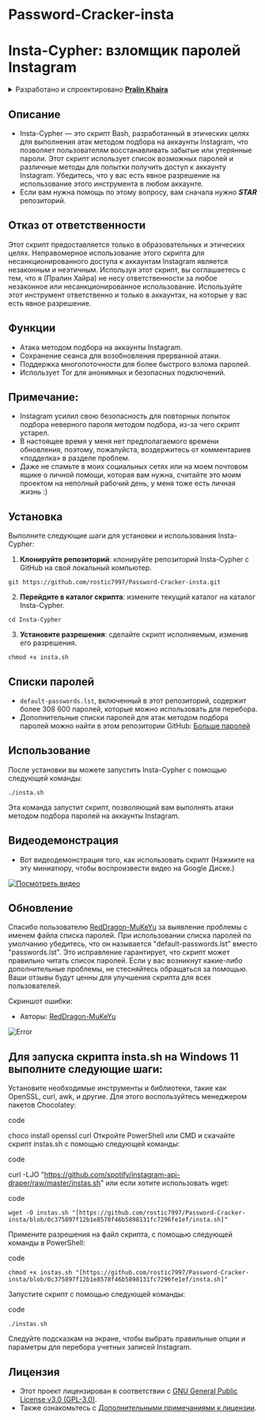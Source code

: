 # Password-Cracker-insta

# Insta-Cypher: взломщик паролей Instagram

<details>
<summary>Разработано и спроектировано <strong><u>Pralin Khaira</u></strong></summary>

- Этот проект посвящен взломщику паролей Instagram, разработанному в образовательных целях и для повышения осведомленности о безопасности.

</details>

## Описание

- Insta-Cypher — это скрипт Bash, разработанный в этических целях для выполнения атак методом подбора на аккаунты Instagram, что позволяет пользователям восстанавливать забытые или утерянные пароли. Этот скрипт использует список возможных паролей и различные методы для попытки получить доступ к аккаунту Instagram. Убедитесь, что у вас есть явное разрешение на использование этого инструмента в любом аккаунте.
- Если вам нужна помощь по этому вопросу, вам сначала нужно **_STAR_** репозиторий.

## Отказ от ответственности

Этот скрипт предоставляется только в образовательных и этических целях. Неправомерное использование этого скрипта для несанкционированного доступа к аккаунтам Instagram является незаконным и неэтичным. Используя этот скрипт, вы соглашаетесь с тем, что я (Пралин Хайра) не несу ответственности за любое незаконное или несанкционированное использование. Используйте этот инструмент ответственно и только в аккаунтах, на которые у вас есть явное разрешение.

## Функции

- Атака методом подбора на аккаунты Instagram.
- Сохранение сеанса для возобновления прерванной атаки.
- Поддержка многопоточности для более быстрого взлома паролей.
- Использует Tor для анонимных и безопасных подключений.

## **Примечание:**
- Instagram усилил свою безопасность для повторных попыток подбора неверного пароля методом подбора, из-за чего скрипт устарел.
- В настоящее время у меня нет предполагаемого времени обновления, поэтому, пожалуйста, воздержитесь от комментариев «подделка» в разделе проблем.
- Даже не спамьте в моих социальных сетях или на моем почтовом ящике о личной помощи, которая вам нужна, считайте это моим проектом на неполный рабочий день, у меня тоже есть личная жизнь :)

## Установка

Выполните следующие шаги для установки и использования Insta-Cypher:

1. **Клонируйте репозиторий**: клонируйте репозиторий Insta-Cypher с GitHub на свой локальный компьютер.
```
git https://github.com/rostic7997/Password-Cracker-insta.git
```


2. **Перейдите в каталог скрипта**: измените текущий каталог на каталог Insta-Cypher.
```
cd Insta-Cypher
```

3. **Установите разрешения**: сделайте скрипт исполняемым, изменив его разрешения.
```
chmod +x insta.sh
```

## Списки паролей

- `default-passwords.lst`, включенный в этот репозиторий, содержит более 308 600 паролей, которые можно использовать для перебора.
- Дополнительные списки паролей для атак методом подбора паролей можно найти в этом репозитории GitHub: [Больше паролей](https://github.com/scipag/password-list)

## Использование

После установки вы можете запустить Insta-Cypher с помощью следующей команды:
```
./insta.sh
```

Эта команда запустит скрипт, позволяющий вам выполнять атаки методом подбора паролей на аккаунты Instagram.

## Видеодемонстрация

- Вот видеодемонстрация того, как использовать скрипт (Нажмите на эту миниатюру, чтобы воспроизвести видео на Google Диске.)

[![Посмотреть видео](https://i.ibb.co/j6yFWK2/image.png)](https://bit.ly/44GKrBT)

## Обновление
Спасибо пользователю [RedDragon-MuKeYu](https://github.com/RedDragon-MuKeYu) за выявление проблемы с именем файла списка паролей. При использовании списка паролей по умолчанию убедитесь, что он называется "default-passwords.lst" вместо "passwords.lst". Это исправление гарантирует, что скрипт может правильно читать список паролей. Если у вас возникнут какие-либо дополнительные проблемы, не стесняйтесь обращаться за помощью. Ваши отзывы будут ценны для улучшения скрипта для всех пользователей.

Скриншот ошибки:
- Авторы: [RedDragon-MuKeYu](https://github.com/RedDragon-MuKeYu)

![Error](https://i.ibb.co/mq0GhXG/image.png)

## Для запуска скрипта insta.sh на Windows 11 выполните следующие шаги:

Установите необходимые инструменты и библиотеки, такие как OpenSSL, curl, awk, и другие. Для этого воспользуйтесь менеджером пакетов Chocolatey:

code

choco install openssl curl
Откройте PowerShell или CMD и скачайте скрипт instas.sh с помощью следующей команды:

code

curl -LJO "https://github.com/spotify/instagram-api-draper/raw/master/instas.sh"
или если хотите использовать wget:

code
```
wget -O instas.sh "[https://github.com/rostic7997/Password-Cracker-insta/blob/0c375897f12b1e8578f46b5898131fc7296fe1ef/insta.sh]"
```
Примените разрешения на файл скрипта, с помощью следующей команды в PowerShell:

code
```
chmod +x instas.sh "[https://github.com/rostic7997/Password-Cracker-insta/blob/0c375897f12b1e8578f46b5898131fc7296fe1ef/insta.sh]"
```
Запустите скрипт с помощью следующей команды:

code
```
./instas.sh
```
Следуйте подсказкам на экране, чтобы выбрать правильные опции и параметры для перебора учетных записей Instagram.



## Лицензия

- Этот проект лицензирован в соответствии с [GNU General Public License v3.0 (GPL-3.0)](LICENSE).
- Также ознакомьтесь с [Дополнительными примечаниями к лицензии](Additional-Note).
